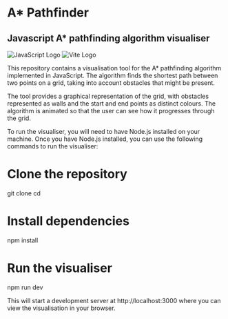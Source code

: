 # A* Pathfinder

## Javascript A* pathfinding algorithm visualiser

![JavaScript Logo](https://img.shields.io/badge/JavaScript-F7DF1E?style=for-the-badge&logo=javascript&logoColor=black)
![Vite Logo](https://img.shields.io/badge/Vite-646CFF?style=for-the-badge&logo=vite&logoColor=white)

This repository contains a visualisation tool for the A* pathfinding algorithm implemented in JavaScript. The algorithm finds the shortest path between two points on a grid, taking into account obstacles that might be present.

The tool provides a graphical representation of the grid, with obstacles represented as walls and the start and end points as distinct colours. The algorithm is animated so that the user can see how it progresses through the grid.

To run the visualiser, you will need to have Node.js installed on your machine. Once you have Node.js installed, you can use the following commands to run the visualiser:

# Clone the repository
git clone <repository-url>
cd <repository-folder>

# Install dependencies
npm install

# Run the visualiser
npm run dev

This will start a development server at http://localhost:3000 where you can view the visualisation in your browser.
